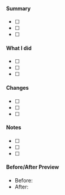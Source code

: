 #### Summary

- [ ]
- [ ]
- [ ]

#### What I did

- [ ]
- [ ]
- [ ]

#### Changes

- [ ]
- [ ]
- [ ]

#### Notes

- [ ]
- [ ]
- [ ]

#### Before/After Preview

- Before:
- After:
